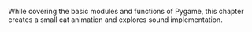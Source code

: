 While covering the basic modules and functions of Pygame, this chapter creates a small cat animation and explores sound implementation.
